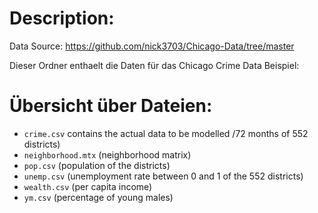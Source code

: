 # Description:
Data Source: https://github.com/nick3703/Chicago-Data/tree/master

Dieser Ordner enthaelt die Daten für das Chicago Crime Data Beispiel:
 
# Übersicht über Dateien:
- `crime.csv` contains the actual data to be modelled /72 months of 552 districts)
- `neighborhood.mtx` (neighborhood matrix)
- `pop.csv` (population of the districts)
- `unemp.csv` (unemployment rate between 0 and 1 of the 552 districts)
- `wealth.csv` (per capita income)
- `ym.csv` (percentage of young males)

